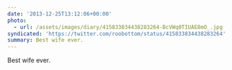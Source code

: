 ```yaml
---
date: '2013-12-25T13:12:06+00:00'
photo:
  - url: /assets/images/diary/415833834438283264-BcVWq0TIUAE8mO_.jpg
syndicated: 'https://twitter.com/roobottom/status/415833834438283264'
summary: Best wife ever.
---
```

Best wife ever. 
